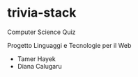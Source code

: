 # trivia-stack
Computer Science Quiz

Progetto Linguaggi e Tecnologie per il Web
- Tamer Hayek
- Diana Calugaru
